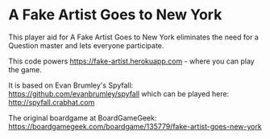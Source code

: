 # A Fake Artist Goes to New York
 
This player aid for A Fake Artist Goes to New York eliminates the need for a Question master and lets everyone participate.

This code powers https://fake-artist.herokuapp.com - where you can play the game.

It is based on Evan Brumley's Spyfall: https://github.com/evanbrumley/spyfall which can be played here: http://spyfall.crabhat.com

The original boardgame at BoardGameGeek: https://boardgamegeek.com/boardgame/135779/fake-artist-goes-new-york
